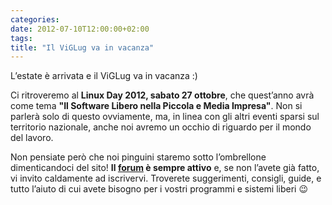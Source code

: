 ```yaml
---
categories:
date: 2012-07-10T12:00:00+02:00
tags:
title: "Il ViGLug va in vacanza"
---
```

L’estate è arrivata e il ViGLug va in vacanza :)

Ci ritroveremo al **Linux Day 2012, sabato 27 ottobre**, che quest’anno avrà come tema **"Il Software Libero nella Piccola e Media Impresa"**. Non si parlerà solo di questo ovviamente, ma, in linea con gli altri eventi sparsi sul territorio nazionale, anche noi avremo un occhio di riguardo per il mondo del lavoro.

Non pensiate però che noi pinguini staremo sotto l’ombrellone dimenticandoci del sito! **Il [forum](http://forum.viglug.org/) è sempre attivo** e, se non l’avete già fatto, vi invito caldamente ad iscrivervi. Troverete suggerimenti, consigli, guide, e tutto l’aiuto di cui avete bisogno per i vostri programmi e sistemi liberi 😉
